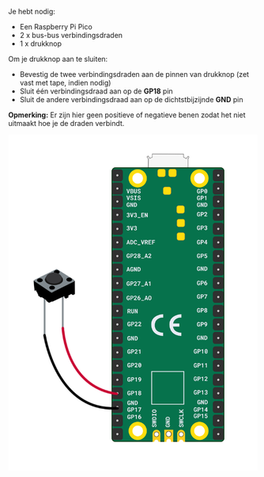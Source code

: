 Je hebt nodig:

+ Een Raspberry Pi Pico
+ 2 x bus-bus verbindingsdraden
+ 1 x drukknop

Om je drukknop aan te sluiten:

+ Bevestig de twee verbindingsdraden aan de pinnen van drukknop (zet vast met tape, indien nodig)
+ Sluit één verbindingsdraad aan op de **GP18** pin
+ Sluit de andere verbindingsdraad aan op de dichtstbijzijnde **GND** pin

**Opmerking:** Er zijn hier geen positieve of negatieve benen zodat het niet uitmaakt hoe je de draden verbindt.

![Een drukknop verbonden met een Raspberry Pi Pico.](images/single-button-wiring.png)